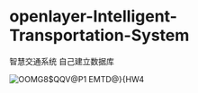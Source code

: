 # openlayer-Intelligent-Transportation-System
智慧交通系统
自己建立数据库

![OOMG8$QQV@P1 EMTD@}{HW4](https://github.com/Liuyuhao19970330/openlayer-Intelligent-Transportation-System/assets/149581195/4bed28d0-ff67-4ff4-a75d-b1ba383a2f95)

